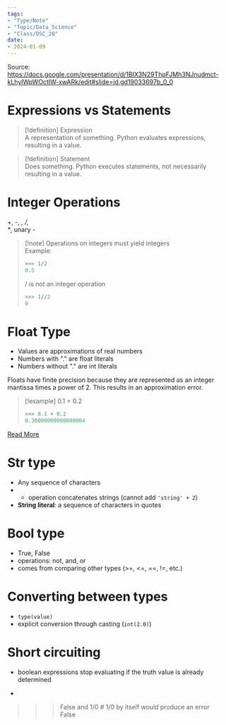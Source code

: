 ```yaml
---
tags:
- "Type/Note"
- "Topic/Data_Science"
- "Class/DSC_20"
date:
- 2024-01-09
---
```

Source: https://docs.google.com/presentation/d/1BIX3N29ThpFJMh3NJnudmct-kLhylWpWOctIW-xwARk/edit#slide=id.gd19033697b_0_0  

# Expressions vs Statements  

> [!definition] Expression  
> A representation of something. Python evaluates expressions, resulting in a value.  

> [!definition] Statement  
> Does something. Python executes statements, not necessarily resulting in a value.  

# Integer Operations  
+, -, *, /,  
\**,  unary -  

> [!note] Operations on integers must yield integers  
> Example:  
> ```Python  
> >>> 1/2  
> 0.5  
>  ```  
>  / is not an integer operation  
> ```Python  
> >>> 1//2  
> 0  
> ```  

# Float Type  
- Values are approximations of real numbers  
- Numbers with "." are float literals  
- Numbers without "." are int literals  

Floats have finite precision because they are represented as an integer mantissa times a power of 2. This results in an approximation error.  

> [!example] 0.1 + 0.2  
> ```Python  
> >>> 0.1 + 0.2  
> 0.30000000000000004  
> ```  

[Read More](https://medium.com/better-programming/why-is-0-1-0-2-not-equal-to-0-3-in-most-programming-languages-99432310d476)  

# Str type  
- Any sequence of characters  
- + operation concatenates strings (cannot add `'string' + 2`)  
- **String literal**: a sequence of characters in quotes  

# Bool type  
- True, False  
- operations: not, and, or  
- comes from comparing other types (>=, <=, \==, !=, etc.)  

# Converting between types  
- `type(value)`  
- explicit conversion through casting (`int(2.0)`)  

# Short circuiting  
- boolean expressions stop evaluating if the truth value is already determined  
- ```Python  
>>> False and 1/0 # 1/0 by itself would produce an error  
False  
```  
